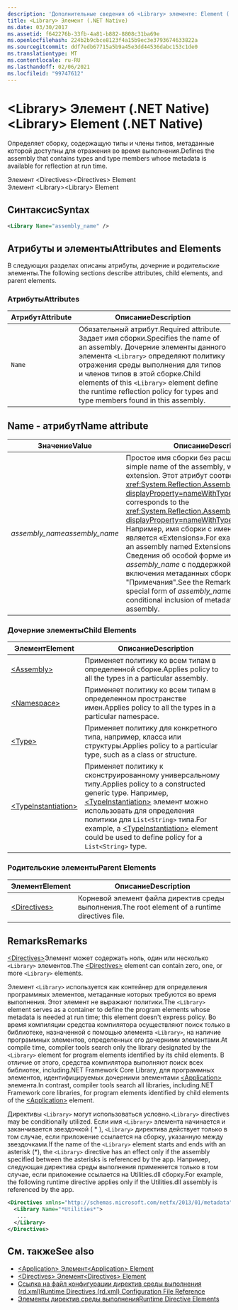 ```yaml
---
description: 'Дополнительные сведения об <Library> элементе: Element (.NET Native)'
title: <Library> Элемент (.NET Native)
ms.date: 03/30/2017
ms.assetid: f642276b-33fb-4a81-b882-8808c31ba69e
ms.openlocfilehash: 224b2b9cbce8123f4a15b9ec3e3793674633822a
ms.sourcegitcommit: ddf7edb67715a5b9a45e3dd44536dabc153c1de0
ms.translationtype: MT
ms.contentlocale: ru-RU
ms.lasthandoff: 02/06/2021
ms.locfileid: "99747612"
---
```

# <a name="library-element-net-native"></a><span data-ttu-id="b28ae-103">\<Library> Элемент (.NET Native)</span><span class="sxs-lookup"><span data-stu-id="b28ae-103">\<Library> Element (.NET Native)</span></span>

<span data-ttu-id="b28ae-104">Определяет сборку, содержащую типы и члены типов, метаданные которой доступны для отражения во время выполнения.</span><span class="sxs-lookup"><span data-stu-id="b28ae-104">Defines the assembly that contains types and type members whose metadata is available for reflection at run time.</span></span>  
  
 <span data-ttu-id="b28ae-105">Элемент \<Directives></span><span class="sxs-lookup"><span data-stu-id="b28ae-105">\<Directives> Element</span></span>  
<span data-ttu-id="b28ae-106">Элемент \<Library></span><span class="sxs-lookup"><span data-stu-id="b28ae-106">\<Library> Element</span></span>  
  
## <a name="syntax"></a><span data-ttu-id="b28ae-107">Синтаксис</span><span class="sxs-lookup"><span data-stu-id="b28ae-107">Syntax</span></span>  
  
```xml  
<Library Name="assembly_name" />  
```  
  
## <a name="attributes-and-elements"></a><span data-ttu-id="b28ae-108">Атрибуты и элементы</span><span class="sxs-lookup"><span data-stu-id="b28ae-108">Attributes and Elements</span></span>  

 <span data-ttu-id="b28ae-109">В следующих разделах описаны атрибуты, дочерние и родительские элементы.</span><span class="sxs-lookup"><span data-stu-id="b28ae-109">The following sections describe attributes, child elements, and parent elements.</span></span>  
  
### <a name="attributes"></a><span data-ttu-id="b28ae-110">Атрибуты</span><span class="sxs-lookup"><span data-stu-id="b28ae-110">Attributes</span></span>  
  
|<span data-ttu-id="b28ae-111">Атрибут</span><span class="sxs-lookup"><span data-stu-id="b28ae-111">Attribute</span></span>|<span data-ttu-id="b28ae-112">Описание</span><span class="sxs-lookup"><span data-stu-id="b28ae-112">Description</span></span>|  
|---------------|-----------------|  
|`Name`|<span data-ttu-id="b28ae-113">Обязательный атрибут.</span><span class="sxs-lookup"><span data-stu-id="b28ae-113">Required attribute.</span></span> <span data-ttu-id="b28ae-114">Задает имя сборки.</span><span class="sxs-lookup"><span data-stu-id="b28ae-114">Specifies the name of an assembly.</span></span> <span data-ttu-id="b28ae-115">Дочерние элементы данного элемента `<Library>` определяют политику отражения среды выполнения для типов и членов типов в этой сборке.</span><span class="sxs-lookup"><span data-stu-id="b28ae-115">Child elements of this `<Library>` element define the runtime reflection policy for types and type members found in this assembly.</span></span>|  
  
## <a name="name-attribute"></a><span data-ttu-id="b28ae-116">Name - атрибут</span><span class="sxs-lookup"><span data-stu-id="b28ae-116">Name attribute</span></span>  
  
|<span data-ttu-id="b28ae-117">Значение</span><span class="sxs-lookup"><span data-stu-id="b28ae-117">Value</span></span>|<span data-ttu-id="b28ae-118">Описание</span><span class="sxs-lookup"><span data-stu-id="b28ae-118">Description</span></span>|  
|-----------|-----------------|  
|<span data-ttu-id="b28ae-119">*assembly_name*</span><span class="sxs-lookup"><span data-stu-id="b28ae-119">*assembly_name*</span></span>|<span data-ttu-id="b28ae-120">Простое имя сборки без расширения файла.</span><span class="sxs-lookup"><span data-stu-id="b28ae-120">The simple name of the assembly, without its file extension.</span></span> <span data-ttu-id="b28ae-121">Этот атрибут соответствует свойству <xref:System.Reflection.AssemblyName.Name%2A?displayProperty=nameWithType>.</span><span class="sxs-lookup"><span data-stu-id="b28ae-121">This attribute corresponds to the <xref:System.Reflection.AssemblyName.Name%2A?displayProperty=nameWithType> property.</span></span> <span data-ttu-id="b28ae-122">Например, имя сборки с именем Extensions.dll является «Extensions».</span><span class="sxs-lookup"><span data-stu-id="b28ae-122">For example, the name of an assembly named Extensions.dll is "Extensions".</span></span> <span data-ttu-id="b28ae-123">Сведения об особой форме имени сборки *assembly_name* с поддержкой условного включения метаданных сборки см. в разделе "Примечания".</span><span class="sxs-lookup"><span data-stu-id="b28ae-123">See the Remarks section for a special form of *assembly_name* that supports conditional inclusion of metadata from the assembly.</span></span>|  
  
### <a name="child-elements"></a><span data-ttu-id="b28ae-124">Дочерние элементы</span><span class="sxs-lookup"><span data-stu-id="b28ae-124">Child Elements</span></span>  
  
|<span data-ttu-id="b28ae-125">Элемент</span><span class="sxs-lookup"><span data-stu-id="b28ae-125">Element</span></span>|<span data-ttu-id="b28ae-126">Описание</span><span class="sxs-lookup"><span data-stu-id="b28ae-126">Description</span></span>|  
|-------------|-----------------|  
|[\<Assembly>](assembly-element-net-native.md)|<span data-ttu-id="b28ae-127">Применяет политику ко всем типам в определенной сборке.</span><span class="sxs-lookup"><span data-stu-id="b28ae-127">Applies policy to all the types in a particular assembly.</span></span>|  
|[\<Namespace>](namespace-element-net-native.md)|<span data-ttu-id="b28ae-128">Применяет политику ко всем типам в определенном пространстве имен.</span><span class="sxs-lookup"><span data-stu-id="b28ae-128">Applies policy to all the types in a particular namespace.</span></span>|  
|[\<Type>](type-element-net-native.md)|<span data-ttu-id="b28ae-129">Применяет политику для конкретного типа, например, класса или структуры.</span><span class="sxs-lookup"><span data-stu-id="b28ae-129">Applies policy to a particular type, such as a class or structure.</span></span>|  
|[\<TypeInstantiation>](typeinstantiation-element-net-native.md)|<span data-ttu-id="b28ae-130">Применяет политику к сконструированному универсальному типу.</span><span class="sxs-lookup"><span data-stu-id="b28ae-130">Applies policy to a constructed generic type.</span></span> <span data-ttu-id="b28ae-131">Например, [\<TypeInstantiation>](typeinstantiation-element-net-native.md) элемент можно использовать для определения политики для `List<String>` типа.</span><span class="sxs-lookup"><span data-stu-id="b28ae-131">For example, a [\<TypeInstantiation>](typeinstantiation-element-net-native.md) element could be used to define policy for a `List<String>` type.</span></span>|  
  
### <a name="parent-elements"></a><span data-ttu-id="b28ae-132">Родительские элементы</span><span class="sxs-lookup"><span data-stu-id="b28ae-132">Parent Elements</span></span>  
  
|<span data-ttu-id="b28ae-133">Элемент</span><span class="sxs-lookup"><span data-stu-id="b28ae-133">Element</span></span>|<span data-ttu-id="b28ae-134">Описание</span><span class="sxs-lookup"><span data-stu-id="b28ae-134">Description</span></span>|  
|-------------|-----------------|  
|[\<Directives>](directives-element-net-native.md)|<span data-ttu-id="b28ae-135">Корневой элемент файла директив среды выполнения.</span><span class="sxs-lookup"><span data-stu-id="b28ae-135">The root element of a runtime directives file.</span></span>|  
  
## <a name="remarks"></a><span data-ttu-id="b28ae-136">Remarks</span><span class="sxs-lookup"><span data-stu-id="b28ae-136">Remarks</span></span>  

 <span data-ttu-id="b28ae-137">[\<Directives>](directives-element-net-native.md)Элемент может содержать ноль, один или несколько `<Library>` элементов.</span><span class="sxs-lookup"><span data-stu-id="b28ae-137">The [\<Directives>](directives-element-net-native.md) element can contain zero, one, or more `<Library>` elements.</span></span>  
  
 <span data-ttu-id="b28ae-138">Элемент `<Library>` используется как контейнер для определения программных элементов, метаданные которых требуются во время выполнения. Этот элемент не выражают политики.</span><span class="sxs-lookup"><span data-stu-id="b28ae-138">The `<Library>` element serves as a container to define the program elements whose metadata is needed at run time; this element doesn't express policy.</span></span> <span data-ttu-id="b28ae-139">Во время компиляции средства компилятора осуществляют поиск только в библиотеке, назначенной с помощью элемента `<Library>`, на наличие программных элементов, определенных его дочерними элементами.</span><span class="sxs-lookup"><span data-stu-id="b28ae-139">At compile time, compiler tools search only the library designated by the `<Library>` element for program elements identified by its child elements.</span></span> <span data-ttu-id="b28ae-140">В отличие от этого, средства компилятора выполняют поиск всех библиотек, including.NET Framework Core Library, для программных элементов, идентифицируемых дочерними элементами [\<Application>](application-element-net-native.md) элемента.</span><span class="sxs-lookup"><span data-stu-id="b28ae-140">In contrast, compiler tools search all libraries, including.NET Framework core libraries, for program elements identified by child elements of the [\<Application>](application-element-net-native.md) element.</span></span>  
  
 <span data-ttu-id="b28ae-141">Директивы `<Library>` могут использоваться условно.</span><span class="sxs-lookup"><span data-stu-id="b28ae-141">`<Library>` directives may be conditionally utilized.</span></span> <span data-ttu-id="b28ae-142">Если имя `<Library>` элемента начинается и заканчивается звездочкой ( \* ), `<Library>` директива действует только в том случае, если приложение ссылается на сборку, указанную между звездочками.</span><span class="sxs-lookup"><span data-stu-id="b28ae-142">If the name of the `<Library>` element starts and ends with an asterisk (\*), the `<Library>` directive has an effect only if the assembly specified between the asterisks is referenced by the app.</span></span> <span data-ttu-id="b28ae-143">Например, следующая директива среды выполнения применяется только в том случае, если приложение ссылается на Utilities.dll сборку.</span><span class="sxs-lookup"><span data-stu-id="b28ae-143">For example, the following runtime directive applies only if the Utilities.dll assembly is referenced by the app.</span></span>  
  
```xml  
<Directives xmlns="http://schemas.microsoft.com/netfx/2013/01/metadata">  
  <Library Name="*Utilities*">  
   ...  
  </Library>  
</Directives>  
```  
  
## <a name="see-also"></a><span data-ttu-id="b28ae-144">См. также</span><span class="sxs-lookup"><span data-stu-id="b28ae-144">See also</span></span>

- [<span data-ttu-id="b28ae-145">\<Application> Элемент</span><span class="sxs-lookup"><span data-stu-id="b28ae-145">\<Application> Element</span></span>](application-element-net-native.md)
- [<span data-ttu-id="b28ae-146">\<Directives> Элемент</span><span class="sxs-lookup"><span data-stu-id="b28ae-146">\<Directives> Element</span></span>](directives-element-net-native.md)
- [<span data-ttu-id="b28ae-147">Ссылка на файл конфигурации директив среды выполнения (rd.xml)</span><span class="sxs-lookup"><span data-stu-id="b28ae-147">Runtime Directives (rd.xml) Configuration File Reference</span></span>](runtime-directives-rd-xml-configuration-file-reference.md)
- [<span data-ttu-id="b28ae-148">Элементы директив среды выполнения</span><span class="sxs-lookup"><span data-stu-id="b28ae-148">Runtime Directive Elements</span></span>](runtime-directive-elements.md)
